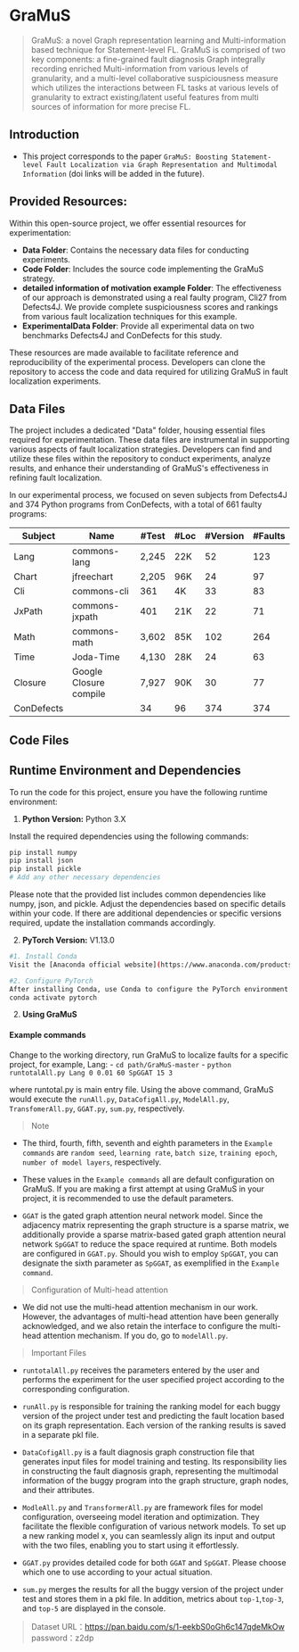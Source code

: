# GraMuS
> GraMuS: a novel Graph representation learning and Multi-information based technique for Statement-level FL. GraMuS is comprised of two key components: a fine-grained fault diagnosis Graph integrally recording enriched Multi-information from various levels of granularity, and a multi-level collaborative suspiciousness measure which utilizes the interactions between FL tasks at various levels of granularity to extract existing/latent useful features from multi sources of information for more precise FL.

## Introduction
* This project corresponds to the paper `GraMuS: Boosting Statement-level Fault Localization via Graph Representation and Multimodal Information` (doi links will be added in the future).



## Provided Resources:

Within this open-source project, we offer essential resources for experimentation:


- **Data Folder**: Contains the necessary data files for conducting experiments.
- **Code Folder**: Includes the source code implementing the GraMuS strategy.
- **detailed information of motivation example Folder**:  The effectiveness of our approach is demonstrated using a real faulty program, Cli27 from Defects4J. We provide complete suspiciousness scores and rankings from various fault localization techniques for this example.
- **ExperimentalData Folder**: Provide all experimental data on two benchmarks Defects4J and ConDefects for this study.

These resources are made available to facilitate reference and reproducibility of the experimental process. Developers can clone the repository to access the code and data required for utilizing GraMuS in fault localization experiments.

## Data Files
The project includes a dedicated "Data" folder, housing essential files required for experimentation. These data files are instrumental in supporting various aspects of fault localization strategies. Developers can find and utilize these files within the repository to conduct experiments, analyze results, and enhance their understanding of GraMuS's effectiveness in refining fault localization.

In our experimental process, we focused on seven subjects from Defects4J and 374 Python programs from ConDefects, with a total of 661 faulty programs:

| Subject   | Name                  | #Test | #Loc | #Version | #Faults |
|-----------|-----------------------|-------|------|----------|---------|
| Lang      | commons-lang          | 2,245 | 22K  | 52       | 123     |
| Chart     | jfreechart            | 2,205 | 96K  | 24       | 97      |
| Cli       | commons-cli           | 361   | 4K   | 33       | 83      |
| JxPath    | commons-jxpath        | 401   | 21K  | 22       | 71      |
| Math      | commons-math          | 3,602 | 85K  | 102      | 264     |
| Time      | Joda-Time             | 4,130 | 28K  | 24       | 63      |
| Closure   | Google Closure compile| 7,927 | 90K  | 30       | 77      |
|ConDefects |                       | 34    | 96   | 374      | 374     |

## Code Files

## Runtime Environment and Dependencies

To run the code for this project, ensure you have the following runtime environment:

1. **Python Version:** Python 3.X

Install the required dependencies using the following commands:

```bash
pip install numpy
pip install json
pip install pickle
# Add any other necessary dependencies
```
Please note that the provided list includes common dependencies like numpy, json, and pickle. Adjust the dependencies based on specific details within your code. If there are additional dependencies or specific versions required, update the installation commands accordingly.

2. **PyTorch Version:** V1.13.0

```bash
#1. Install Conda
Visit the [Anaconda official website](https://www.anaconda.com/products/distribution) or [Miniconda official website](https://docs.conda.io/en/latest/miniconda.html) to install Conda suitable for your operating system.

#2. Configure PyTorch
After installing Conda, use Conda to configure the PyTorch environment according to the official guidelines and activate it. Note that GPU support is required.
conda activate pytorch
```

2. **Using GraMuS**
#### Example commands
  Change to the working directory, run GraMuS to localize faults for a specific project, for example, Lang:
    - `cd path/GraMuS-master`
    - `python runtotalAll.py Lang 0 0.01 60 SpGGAT 15 3`

where runtotal.py is main entry file. Using the above command, GraMuS would execute the `runAll.py`, `DataCofigAll.py`, `ModelAll.py`, `TransfomerAll.py`, `GGAT.py`, `sum.py`, respectively.    


> Note  
* The third, fourth, fifth, seventh and eighth parameters in the `Example commands` are `random seed`, `learning rate`, `batch size`, `training epoch`, `number of model layers`, respectively.  

* These values in the `Example commands` all are default configuration on GraMuS. If you are making a first attempt at using GraMuS in your project, it is recommended to use the default parameters.  

* `GGAT` is the gated graph attention neural network model. Since the adjacency matrix representing the graph structure is a sparse matrix, we additionally provide a sparse matrix-based gated graph attention neural network `SpGGAT` to reduce the space required at runtime. Both models are configured in `GGAT.py`. Should you wish to employ `SpGGAT`, you can designate the sixth parameter as `SpGGAT`, as exemplified in the `Example command`. 

    
>  Configuration of Multi-head attention  
* We did not use the multi-head attention mechanism in our work. However, the advantages of multi-head attention have been generally acknowledged, and we also retain the interface to configure the multi-head attention mechanism. If you do, go to `modelAll.py`.  

> Important Files  

* `runtotalAll.py` receives the parameters entered by the user and performs the experiment for the user specified project according to the corresponding configuration.

* `runAll.py` is responsible for training the ranking model for each buggy version of the project under test and predicting the fault location based on its graph representation. Each version of the ranking results is saved in a separate pkl file.
  
* `DataCofigAll.py` is a fault diagnosis graph construction file that generates input files for model training and testing. Its responsibility lies in constructing the fault diagnosis graph, representing the multimodal information of the buggy program into the graph structure, graph nodes, and their attributes.

* `ModleAll.py` and `TransformerAll.py` are framework files for model configuration,  overseeing model iteration and optimization. They facilitate the flexible configuration of various network models. To set up a new ranking model x, you can seamlessly align its input and output with the two files, enabling you to start using it effortlessly.

* `GGAT.py` provides detailed code for both `GGAT` and `SpGGAT`.  Please choose which one to use according to your actual situation.

* `sum.py` merges the results for all the buggy version of the project under test and  stores them in a pkl file. In addition, metrics about `top-1`,`top-3`, and `top-5` are displayed in the console.  

> Dataset
URL：https://pan.baidu.com/s/1-eekbS0oGh6c147qdeMkOw 
password：z2dp 




